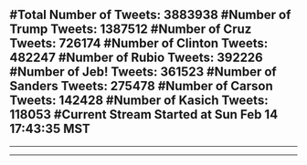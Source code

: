 #Total Number of Tweets: 3883938 
#Number of Trump Tweets: 1387512
#Number of Cruz Tweets: 726174
#Number of Clinton Tweets: 482247
#Number of Rubio Tweets: 392226
#Number of Jeb! Tweets: 361523
#Number of Sanders Tweets: 275478
#Number of Carson Tweets: 142428
#Number of Kasich Tweets: 118053
#Current Stream Started at Sun Feb 14 17:43:35 MST
---
---
---
